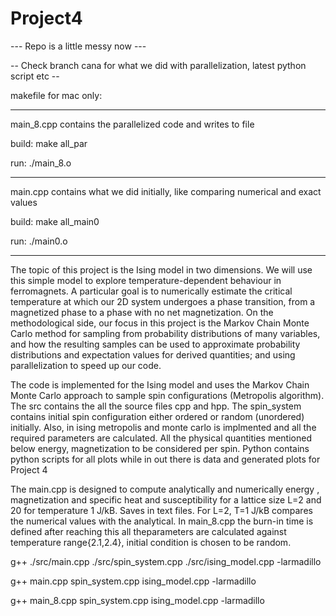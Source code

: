 # Project4


--- Repo is a little messy now ---

-- Check branch cana for what we did with parallelization, latest python script etc --

makefile for mac only:

----

main_8.cpp contains the parallelized code and writes to file

build: make all_par 

run: ./main_8.o

----

main.cpp contains what we did initially, like comparing numerical and exact values

build: make all_main0

run: ./main0.o

------

The topic of this project is the Ising model in two dimensions. We will use this simple model to explore temperature-dependent behaviour in ferromagnets. A particular goal is to numerically estimate the critical temperature at which our 2D system undergoes a phase transition, from a magnetized phase to a phase with no net magnetization.
On the methodological side, our focus in this project is the Markov Chain Monte Carlo method for sampling from probability distributions of many variables, and how the resulting samples can be used to approximate probability distributions and expectation values for derived quantities; and using parallelization to speed up our code.

The  code is implemented for the Ising model and uses the Markov Chain Monte Carlo approach to sample spin configurations (Metropolis algorithm).
The  src contains the all the source files cpp and hpp. The spin_system contains initial spin configuration either ordered or random (unordered) initially. Also, in ising metropolis and monte carlo is implmented and all the required parameters are calculated.
All the physical quantities mentioned below energy, magnetization to be considered per spin. Python contains python scripts for all plots while in out there is data and generated plots for Project 4

The  main.cpp is designed to compute analytically and numerically energy , magnetization and specific heat and susceptibility for a lattice size L=2 and 20 for temperature 1 J/kB. Saves in text files. For L=2, T=1 J/kB compares the numerical values with the analytical.
In main_8.cpp the burn-in time is defined after reaching this all theparameters are calculated against temperature range{2.1,2.4}, initial condition is chosen to be random. 


g++ ./src/main.cpp ./src/spin_system.cpp ./src/ising_model.cpp -larmadillo

g++ main.cpp spin_system.cpp ising_model.cpp -larmadillo

g++ main_8.cpp spin_system.cpp ising_model.cpp -larmadillo

